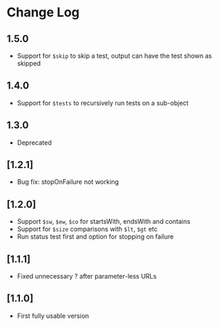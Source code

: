 # Change Log

## 1.5.0
- Support for `$skip` to skip a test, output can have the test shown as skipped

## 1.4.0
- Support for `$tests` to recursively run tests on a sub-object

## 1.3.0
- Deprecated

## [1.2.1]
- Bug fix: stopOnFailure not working

## [1.2.0]
- Support `$sw`, `$ew`, `$co` for startsWith, endsWith and contains
- Support for `$size` comparisons with `$lt`, `$gt` etc
- Run status test first and option for stopping on failure

## [1.1.1]
- Fixed unnecessary ? after parameter-less URLs

## [1.1.0]
- First fully usable version

